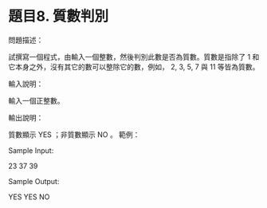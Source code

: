 # 題目8. 質數判別
問題描述：

試撰寫一個程式，由輸入一個整數，然後判別此數是否為質數。質數是指除了 1 和它本身之外，沒有其它的數可以整除它的數，例如， 2, 3, 5, 7 與 11 等皆為質數。

輸入說明：

輸入一個正整數。

輸出說明：

質數顯示 YES ；非質數顯示 NO 。
範例：

Sample Input:

23
37
39

Sample Output:

YES
YES
NO
